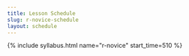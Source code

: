 ```yaml
---
title: Lesson Schedule
slug: r-novice-schedule
layout: schedule
---
```

{% include syllabus.html  name="r-novice" start_time=510 %}